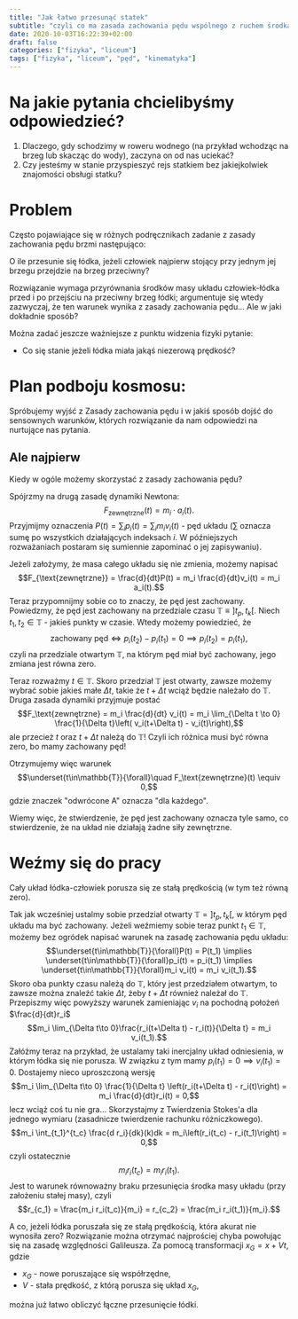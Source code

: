 ```yaml
---
title: "Jak łatwo przesunąć statek"
subtitle: "czyli co ma zasada zachowania pędu wspólnego z ruchem środka masy?"
date: 2020-10-03T16:22:39+02:00
draft: false
categories: ["fizyka", "liceum"]
tags: ["fizyka", "liceum", "pęd", "kinematyka"]
---
```

# Na jakie pytania chcielibyśmy odpowiedzieć?
1. Dlaczego, gdy schodzimy w roweru wodnego (na przykład wchodząc na brzeg lub skacząc do wody), zaczyna on od nas uciekać?
2. Czy jesteśmy w stanie przyspieszyć rejs statkiem bez jakiejkolwiek znajomości obsługi statku?
# Problem
Często pojawiające się w różnych podręcznikach zadanie z zasady zachowania pędu brzmi następująco:

O ile przesunie się łódka, jeżeli człowiek najpierw stojący przy jednym jej brzegu przejdzie na brzeg przeciwny?

Rozwiązanie wymaga przyrównania środków masy układu człowiek-łódka przed i po przejściu na przeciwny brzeg łódki; argumentuje się wtedy zazwyczaj, że ten warunek wynika z zasady zachowania pędu... Ale w jaki dokładnie sposób?

Można zadać jeszcze ważniejsze z punktu widzenia fizyki pytanie:
- Co się stanie jeżeli łódka miała jakąś niezerową prędkość?

# Plan podboju kosmosu:
Spróbujemy wyjść z Zasady zachowania pędu i w jakiś sposób dojść do sensownych warunków, których rozwiązanie da nam odpowiedzi na nurtujące nas pytania.

## Ale najpierw
Kiedy w ogóle możemy skorzystać z zasady zachowania pędu?

Spójrzmy na drugą zasadę dynamiki Newtona:
$$F_{\text{zewnętrzne}}(t) = m_i \cdot a_i(t).$$
Przyjmijmy oznaczenia $P(t) = \sum_i p_i(t)= \sum_i m_iv_i(t)$ - pęd układu ($\sum$ oznacza sumę po wszystkich działających indeksach $i$. W późniejszych rozważaniach postaram się sumiennie zapominać o jej zapisywaniu).

Jeżeli założymy, że masa całego układu się nie zmienia, możemy napisać
$$F_{\text{zewnętrzne}} = \frac{d}{dt}P(t) = m_i \frac{d}{dt}v_i(t) = m_i a_i(t).$$
Teraz przypomnijmy sobie co to znaczy, że pęd jest zachowany. Powiedzmy, że pęd jest zachowany na przedziale czasu $\mathbb{T} \equiv ]t_p, t_k[$. Niech $t_1, t_2\in \mathbb{T}$ - jakieś punkty w czasie.  Wtedy możemy powiedzieć, że
$$\text{zachowany pęd} \iff p_i(t_2) - p_i(t_1) = 0 \implies p_i(t_2) = p_i(t_1),$$
czyli na przedziale otwartym $\mathbb{T}$, na którym pęd miał być zachowany, jego zmiana jest równa zero.

Teraz rozważmy $t\in \mathbb{T}$. Skoro przedział $\mathbb{T}$ jest otwarty, zawsze możemy wybrać sobie jakieś małe $\Delta t$, takie że $t + \Delta t$ wciąż będzie należało do $\mathbb{T}$. Druga zasada dynamiki przyjmuje postać
$$F_\text{zewnętrzne} = m_i \frac{d}{dt} v_i(t) = m_i \lim_{\Delta t \to 0} \frac{1}{\Delta t}\left( v_i(t+\Delta t) - v_i(t)\right),$$
ale przecież $t$ oraz $t+\Delta t$ należą do $\mathbb{T}$! Czyli ich różnica musi być równa zero, bo mamy zachowany pęd!

Otrzymujemy więc warunek
$$\underset{t\in\mathbb{T}}{\forall}\quad F_\text{zewnętrzne}(t) \equiv 0,$$
gdzie znaczek "odwrócone A" oznacza "dla każdego".

Wiemy więc, że stwierdzenie, że pęd jest zachowany oznacza tyle samo, co stwierdzenie, że na układ nie działają żadne siły zewnętrzne.

# Weźmy się do pracy
Cały układ łódka-człowiek porusza się ze stałą prędkością (w tym też równą zero).

Tak jak wcześniej ustalmy sobie przedział otwarty $\mathbb{T} = ]t_p, t_k[$, w którym pęd układu ma być zachowany.
Jeżeli weźmiemy sobie teraz punkt $t_1\in\mathbb{T}$, możemy bez ogródek napisać warunek na zasadę zachowania pędu układu:
$$\underset{t\in\mathbb{T}}{\forall}P(t) = P(t_1) \implies \underset{t\in\mathbb{T}}{\forall}p_i(t) = p_i(t_1) \implies \underset{t\in\mathbb{T}}{\forall}m_i v_i(t) = m_i v_i(t_1).$$
Skoro oba punkty czasu należą do $\mathbb{T}$, który jest przedziałem otwartym, to zawsze można znaleźć takie $\Delta t$, żeby $t + \Delta t$ również należał do $\mathbb{T}$. Przepiszmy więc powyższy warunek zamieniając $v_i$ na pochodną położeń $\frac{d}{dt}r_i$
$$m_i \lim_{\Delta t\to 0}\frac{r_i(t+\Delta t) - r_i(t)}{\Delta t} = m_i v_i(t_1).$$
Załóżmy teraz na przykład, że ustalamy taki inercjalny układ odniesienia, w którym łódka się nie porusza. W związku z tym mamy $p_i(t_1) = 0 \implies v_i(t_1) = 0.$ Dostajemy nieco uproszczoną wersję
$$m_i \lim_{\Delta t\to 0} \frac{1}{\Delta t} \left(r_i(t+\Delta t) - r_i(t)\right) = m_i \frac{d}{dt}r_i(t) = 0,$$
lecz wciąż coś tu nie gra...
Skorzystajmy z Twierdzenia Stokes'a dla jednego wymiaru (zasadnicze twierdzenie rachunku różniczkowego).
$$m_i \int_{t_1}^{t_c} \frac{d r_i}{dk}(k)dk = m_i\left(r_i(t_c) - r_i(t_1)\right) = 0,$$
czyli ostatecznie
$$m_i r_i(t_c) = m_i r_i(t_1).$$ Jest to warunek równoważny braku przesunięcia środka masy układu (przy założeniu stałej masy), czyli
$$r_{c_1} = \frac{m_i r_i(t_c)}{m_i} = r_{c_2} = \frac{m_i r_i(t_1)}{m_i}.$$

A co, jeżeli łódka poruszała się ze stałą prędkością, która akurat nie wynosiła zero? Rozwiązanie można otrzymać najprościej chyba powołując się na zasadę względności Galileusza.
Za pomocą transformacji $x_G = x + V t$, gdzie
- $x_G$ - nowe poruszające się współrzędne,
- $V$ - stała prędkość, z którą porusza się układ $x_G$,

można już łatwo obliczyć łączne przesunięcie łódki.
